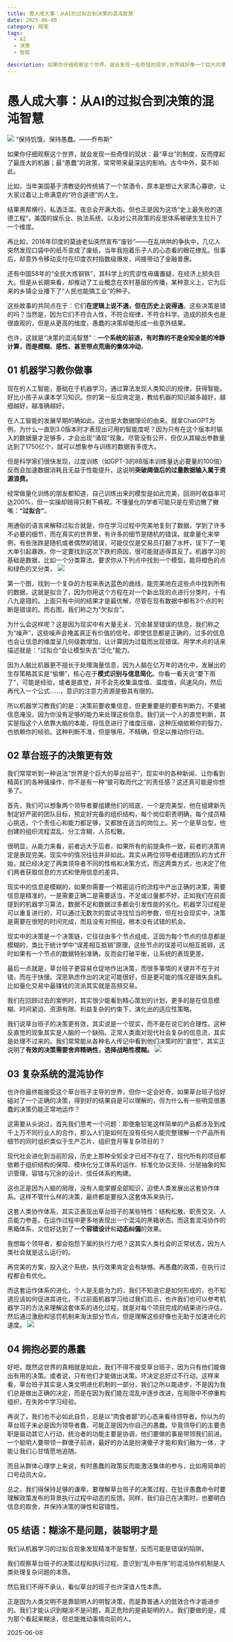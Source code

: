 ```yaml
---
title: 愚人成大事：从AI的过拟合到决策的混沌智慧
date: 2025-06-08
category: 随笔
tags:
  - AI
  - 决策
  - 智能

description: 如果你仔细观察这个世界，就会发现一些奇怪的现状,世界就好像一个巨大的草台班子...
---
```


# 愚人成大事：从AI的过拟合到决策的混沌智慧 

![](https://raw.githubusercontent.com/loaf/sa1/master/blog/images/20250827095722051.png)
“保持饥饿，保持愚蠢。——乔布斯”


如果你仔细观察这个世界，就会发现一些奇怪的现状：最“草台”的制度，反而撑起了最庞大的机器；最“愚蠢”的政策，常常带来最深远的影响。古今中外，莫不如此。

比如，当年美国基于清教徒的传统搞了一个禁酒令，原本是想让大家清心寡欲，让大家过着让上帝满意的“符合道德”的人生。

结果黑帮横行、私酒泛滥、夜总会开满大街。但也正是因为这场“史上最失败的道德工程”，美国的娱乐业、执法系统、以及对公共政策的反思体系被硬生生拉升了一个维度。

再比如，2016年印度的莫迪老仙突然宣布“废钞”——在乱哄哄的争执中，几亿人突然发现口袋中的纸币变成了废纸，当年我抱着乐子人的心态看的眼花缭乱。但事后，却意外令移动支付在印度农村指数级爆发，间接带动了金融普惠。

还有中国58年的“全民大炼钢铁”，其科学上的荒谬性毋庸置疑，在经济上损失巨大。但是从长期来看，却推动了工业概念在农村基层的传播，某种意义上，它为后来的乡镇企业播下了“人民也能搞工业”的种子。

这些故事的共同点在于：它们**在逻辑上说不通，但在历史上说得通**。这些决策是错的吗？当然是，因为它们不符合人性，不符合规律，不符合科学。造成的损失也是很直观的，但是从更高的维度，愚蠢的决策却能形成一些意外结果。

也许，这就是“决策的混沌智慧”：**一个系统的前进，有时靠的不是全知全能的冷静计算，而是模糊、感性、甚至带点荒唐的集体冲动**。




##  01 机器学习教你做事

现在的人工智能，基础在于机器学习，通过算法发现人类知识的规律，获得智能。好比小孩子从课本学习知识。你的第一反应肯定是，教给机器的知识越多越好，越细越好，越准确越好。

在人工智能的发展早期的确如此。这也是大数据理论的由来。就拿ChatGPT为例，为什么一直到3.0版本时才表现出可用的智能度呢？因为只有在这个版本时输入的数据量才足够多，才会出现“涌现”现象。尽管没有公开，但仅从其输出参数量达到了1750亿个，就可以想象参与训练的数据有多庞大。

但是科学家们很快发现，过度训练（如GPT-3的8B版本训练量达必要量的100倍）反而会加速数据消耗且无益于性能提升。这说明**突破阈值后的过量数据输入属于资源浪费。**

经常做量化训练的朋友都知道，自己训练出来的模型是如此完美，回测时收益率可达200%，但一实操却赔得只剩下裤衩。不懂量化的学者可能只是在旁边撇了撇嘴：**“过拟合”**。

用通俗的语言来解释过拟合就是，你在学习过程中完美地复刻了数据，学到了许多不必要的细节，而在真实的世界里，有许多的细节是随机的错误。就拿量化来举例，有些涨跌是随机或者偶然的错误，可能仅仅是交易员打翻了水杯，误下了一笔大单引起暴跌，你一定要找到这次下跌的原因，很可能就适得其反了。机器学习的基础是数据，比如一个分类算法，要求你从下列点中找到一个模型，能将橙色的点和绿色的叉分类，
![](https://raw.githubusercontent.com/loaf/sa1/master/blog/images/20250827095824956.png)

第一个图，找到一个复杂的方程来表达蓝色的曲线，能完美地在这些点中找到所有的数据，这就是拟合了，因为你用这个方程在对一个新出现的点进行分类时，十有八九是错的。上面只有中间的结果才是最优解，尽管在现有数据中都有3个点的判断是错误的。而右图，我们称之为“欠拟合”。

为什么会这样呢？这是因为现实中有大量无关、冗余甚至错误的信息，我们称之为“噪声”，这些噪声会掩盖真正有价值的信号。即使信息都是正确的，过多的信息也会让信息的维度呈几何级数增加，让计算因为过载而出现错误。用学术点的话来描述就是：“过拟合”会让模型失去“泛化”能力。

因为人脑比机器更不擅长于处理海量信息，因为人脑在亿万年的进化中，发展出的生存策略其实是“偷懒”，核心在于**模式识别与信息简化**。你看一看天说“要下雨了”，可能是经验，或者是直觉，并不会先收集温度值、温度值，风速风向，然后再代入一个公式……，意识的注意力资源是极其有限的。

所以机器学习教我们的是：决策前要收集信息，但更重要是的要有判断力，不要被信息淹没，因为你没有足够的能力来处理这些信息。我们说一个人的直觉判断，其实是指这个人依靠大脑的本能，将信息进行了维度压缩，这种压缩依赖你的智力，也依赖你的经验。这种判断不准，但是够用，不精确，但足以推动你行动。


## 02 草台班子的决策更有效

我们常常听到一种说法“世界是个巨大的草台班子”，现实中的各种新闻、让你看到精英们的各种骚操作，你不是有一种“彼可取而代之”的责任感？这还真可能是你想多了。

首先，我们可以想象两个领导者要组建他们的班底，一个是完美型，他在组建新先制定好严密的团队目标，预定好完备的组织结构，每个岗位职责明确，每个成员精心挑选，个个责任心和能力都足够，又都放在适当的岗位上。另一个是草台型，他创建的组织流程混乱、分工含糊，人员松散。

很明显，从能力来看，前者远大于后者，如果所有的前提条件一致，前者的决策肯定是表现完美。现实中的情况往往并非如此。其实从两位领导者组建团队的方式开始，就已经决定了两类领导者不同的性格和决策方式，而这两类方式，也决定了他们两者获取信息的方式和使用信息的差异。

现实中的信息是模糊的，如果你需要一个精密运行的流程中产出正确的决策，需要信息是精准的，一是需要正确二是需要适当，不足或过量都不好。正如我们在前面提到的机器学习算法，数据不足和数据过多都会引发性能的劣化。机器学习过程是可以重复进行的，可以通过无数次的尝试寻找恰当的参数，但在社会现实中，决策是需要在很短的时间完成，而且没有对照组，根本没有试错的机会。

现实中的决策是一个决策链，它往往由多个节点组成，正因为每个节点的信息都是模糊的，类比于统计学中“误差相互抵销”原理，这些节点的误差可以相互抵销，这时如果有一个节点的数据特别准确，反而会打破平衡，让系统的表现更差。

最后一点就是，草台班子更容易仓促地作出决策，而很多事情的关键并不在于对错，而在于快慢。深思熟虑作出的决定可能很好，但是更可能的情况是错失良机。比如量化交易中最赚钱的流派其实就是高频交易。

我们在回顾过去的案例时，其实很少能看到精心策划的计划，更多的是在信息模糊、时间紧迫、资源有限、利益复杂的约束下，演化出的适应性策略。

我们说草台班子的决策更有效，其实说是一个现实，而不是在说它的合理性。这种反直觉的现象其实是人脑的一个缺陷。正常人类面对现代社会复杂的信息流，其实是处理不过来的。我们常常能从各种名人传记中看到他们决策时的“直觉”，其实正说明了**有效的决策需要舍弃精确性，选择战略性模糊。**
![](https://raw.githubusercontent.com/loaf/sa1/master/blog/images/20250827095858395.png)


## 03 复杂系统的混沌协作

也许你最终能接受这个草台班子主导的世界，但你一定会好奇，如果草台班子恰好碰对了一个正确的决策，得到好的结果自是可以理解的，但为什么有一些明显很愚蠢的决策仍能正常地运作？

这需要从头说过，首先我们思考一个问题：即使象铅笔这样简单的产品都涉及到成千上万不同行业人的合作，那么人们是如何在没有任何人能完整理解一个产品所有细节的同时组织类似于生产芯片、组织登月等复杂项目的？

现代社会进化到当前阶段，历史上那种全知全才已经不存在了，现代所有的项目都依赖于组织结构的保障、模块化分工体系的运作、标准化协议支持、分层抽象的知识管理、容错与冗余的设计、信任体系的构建。

这也正是因为人脑的局限，没有人能掌握全部知识，迫使人类发展出这套协作体系。这样不管什么样的决策，最终都是要投入这套体系来执行。

这套人类协作体系，其实正表现出草台班子的某些特性：结构松散、职责交叉、人员能力参差。在运作过程中更多地表现出一个混沌的黑箱状态。而这套混沌协作的黑箱体系，又恰好达到了一**个容错设计**和**动态纠偏**的效果。

我想每个领导者，都会抱怨下属的执行力吧？这其实人类社会的正常状态，因为人类社会就是这么运行的。

再完美的方案，投入这个系统，执行效果肯定会有缺憾。再愚蠢的政策，在执行过程都会有优化。

而这套运作体系的进化，个人是无能为力的，我们不知道它是如何形成的，也不知道应该如何促进其进化，不过前面机器学习给过我们启示，也许我们也可以参考机器学习的方法来理解这套体系的进化过程，就是对每个项目完成的结果进行评估，然后通过激励和惩罚机制来淘汰部分节点。但是理解这些好像也无助于加速进化的速度。
![](https://raw.githubusercontent.com/loaf/sa1/master/blog/images/20250827095931873.png)

## 04 拥抱必要的愚蠢

好吧，既然这世界的真相就是如此，我们不得不接受草台班子，因为只有他们能做出有用的决策。或者说，只有他们才能做出决策。坏决定总好过不行动。这样来看，草台班子其实是人类文明进化机制的一部分，我们之所以能进步，不是因为我们总是做出正确的决定，而是在因为我们能在混乱中逐步改进，在局限中不停重构组织，在失败中学习经验。

再说了，我们也不必如此自负，总是以“肉食者鄙”的心态来看待领导者。你以为的草台班子未必是因为领导者蠢，可能正是因为你自己的愚蠢。毕竟领导们的主要责职是驱动其它人行动，统治者的功能主要是协调，他们要做的事是带领我们前进。一个聪明人要带领一群傻子前进，最好的办法是扮演傻子才能和我们融为一体，才能让我们心甘情愿地追随。

而且从群体心理学上来说，有时愚蠢的政策反而能激活集体的参与，比如用简单的口号动员大众。

总之，我们得保持足够的谦卑，要理解草台班子的决策过程，在批评愚蠢命令时要理解政策发布的背景执行过程中动态的反馈。同样，我们自己在决策时，也要明白信息的取舍，并保持决策的弹性和容错性。

## 05 结语：糊涂不是问题，装聪明才是

我们从机器学习的过拟合现象发现精准不是智慧，反而可能是错误的陷阱。

我们观察草台班子的决策过程和执行过程，意识到“乱中有序”的混沌协作机制是人类处理复杂问题的本质。

然后我们不得不承认，看似草台的班子也许深谙人性本质。

正是因为人类文明不是靠聪明人的明智决策，而是靠普通人的低效合作才能进步的。我们才能认识到糊涂不是问题，真正危险的是装聪明的人。我们要做的是，成为那个看起来糊涂，但总能推动事情向前的人。


2025-06-08